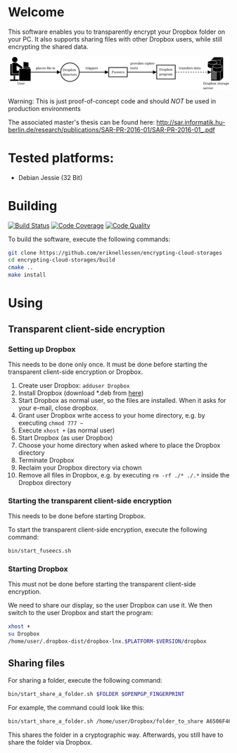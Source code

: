 # Welcome

This software enables you to transparently encrypt your Dropbox folder on your PC. It also supports sharing files with other Dropbox users, while still encrypting the shared data.

![Alt text](ecs-setup.png?raw=true "Overview of the involved components")

Warning: This is just proof-of-concept code and should _NOT_ be used in production environments

The associated master's thesis can be found here:
http://sar.informatik.hu-berlin.de/research/publications/SAR-PR-2016-01/SAR-PR-2016-01_.pdf

# Tested platforms:

* Debian Jessie (32 Bit)

# Building

[![Build Status](https://gitlab.com/eriknellessen/encrypting-cloud-storages/badges/master/pipeline.svg)](https://gitlab.com/eriknellessen/encrypting-cloud-storages/-/pipelines?ref=master) [![Code Coverage](https://gitlab.com/eriknellessen/encrypting-cloud-storages/badges/master/coverage.svg)](https://gitlab.com/eriknellessen/encrypting-cloud-storages/-/pipelines?ref=master) [![Code Quality](https://img.shields.io/badge/code%20quality-download%20report-blue)](https://gitlab.com/api/v4/projects/15583766/jobs/artifacts/master/download?job=code_quality)

To build the software, execute the following commands:

```sh
git clone https://github.com/eriknellessen/encrypting-cloud-storages
cd encrypting-cloud-storages/build
cmake ..
make install
```

# Using

## Transparent client-side encryption

### Setting up Dropbox

This needs to be done only once. It must be done before starting the transparent client-side encryption or Dropbox.

1. Create user Dropbox: `adduser Dropbox`
2. Install Dropbox (download *.deb from [here](https://www.dropbox.com/))
3. Start Dropbox as normal user, so the files are installed. When it asks for your e-mail, close dropbox.
4. Grant user Dropbox write access to your home directory, e.g. by executing `chmod 777 ~`
5. Execute `xhost +` (as normal user)
6. Start Dropbox (as user Dropbox)
7. Choose your home directory when asked where to place the Dropbox directory
8. Terminate Dropbox
9. Reclaim your Dropbox directory via chown
10. Remove all files in Dropbox, e.g. by executing `rm -rf ./* ./.*` inside the Dropbox directory

### Starting the transparent client-side encryption

This needs to be done before starting Dropbox.

To start the transparent client-side encryption, execute the following command:

```sh
bin/start_fuseecs.sh
```

### Starting Dropbox

This must not be done before starting the transparent client-side encryption.

We need to share our display, so the user Dropbox can use it. We then switch to the user Dropbox and start the program:

```sh
xhost +
su Dropbox
/home/user/.dropbox-dist/dropbox-lnx.$PLATFORM-$VERSION/dropbox
```

## Sharing files

For sharing a folder, execute the following command:

```sh
bin/start_share_a_folder.sh $FOLDER $OPENPGP_FINGERPRINT
```

For example, the command could look like this:
```sh
bin/start_share_a_folder.sh /home/user/Dropbox/folder_to_share A6506F46
```

This shares the folder in a cryptographic way. Afterwards, you still have to share the folder via Dropbox.
